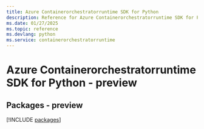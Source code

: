 ```yaml
---
title: Azure Containerorchestratorruntime SDK for Python
description: Reference for Azure Containerorchestratorruntime SDK for Python
ms.date: 01/27/2025
ms.topic: reference
ms.devlang: python
ms.service: containerorchestratorruntime
---
```

# Azure Containerorchestratorruntime SDK for Python - preview
## Packages - preview
[!INCLUDE [packages](containerorchestratorruntime-index.md)]